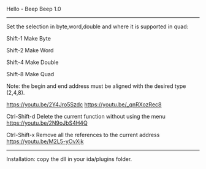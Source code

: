 Hello - Beep Beep 1.0

-------------------------------------------------------------------------------------------------------------

Set the selection in byte,word,double and where it is supported in quad:

Shift-1 Make Byte 

Shift-2 Make Word

Shift-4 Make Double 

Shift-8 Make Quad 

Note: the begin and end address must be aligned with the desired type (2,4,8).

https://youtu.be/2Y4Jro5Szdc
https://youtu.be/_qnRXozRec8


Ctrl-Shift-d  Delete the current function without using the menu https://youtu.be/2N9oJbS4H4Q

Ctrl-Shift-x  Remove all the references to the current address https://youtu.be/M2L5-yOvXjk

-------------------------------------------------------------------------------------------------------------

Installation: copy the dll in your ida/plugins folder.
